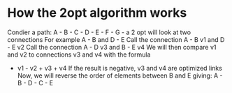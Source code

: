 # How the 2opt algorithm works
Condier a path:
A - B - C - D - E - F - G - a
2 opt will look at two connections
For example
A - B and D - E
Call the connection A - B v1 and D - E v2
Call the connection A - D v3 and B - E v4
We will then compare v1 and v2 to connections v3 and v4 with the formula
- v1 - v2 + v3 + v4
If the result is negative, v3 and v4 are optimized links
Now, we will reverse the order of elements between B and E
giving: A - B - D - C - E